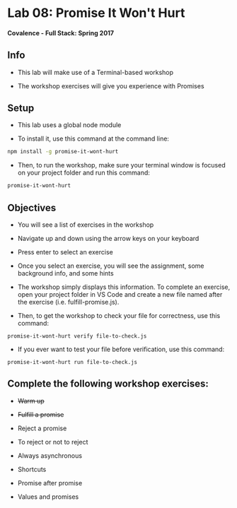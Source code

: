 <!-- # FS-SP17-Lab8 -->
# Lab 08: Promise It Won't Hurt

#### Covalence -  Full Stack: Spring 2017

## Info

* This lab will make use of a Terminal-based workshop

* The workshop exercises will give you experience with Promises

## Setup

* This lab uses a global node module

* To install it, use this command at the command line:

```bash
npm install -g promise-it-wont-hurt
```

* Then, to run the workshop, make sure your terminal window is focused on your project folder and run this command:

```bash
promise-it-wont-hurt
```

## Objectives

* You will see a list of exercises in the workshop

* Navigate up and down using the arrow keys on your keyboard

* Press enter to select an exercise

* Once you select an exercise, you will see the assignment, some background info, and some hints

* The workshop simply displays this information. To complete an exercise, open your project folder in VS Code and create a new file named after the exercise (i.e. fulfill-promise.js).

* Then, to get the workshop to check your file for correctness, use this command:

```
promise-it-wont-hurt verify file-to-check.js
```

* If you ever want to test your file before verification, use this command:

```
promise-it-wont-hurt run file-to-check.js
```

## Complete the following workshop exercises:

* ~~Warm up~~

* ~~Fulfill a promise~~

* Reject a promise

* To reject or not to reject

* Always asynchronous

* Shortcuts

* Promise after promise

* Values and promises
